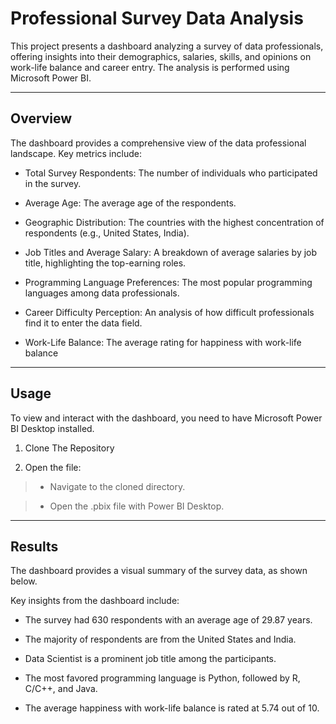 # Professional Survey Data Analysis
This project presents a dashboard analyzing a survey of data professionals, offering insights into their demographics, salaries, skills, and opinions on work-life balance and career entry. The analysis is performed using Microsoft Power BI.

----
## Overview

The dashboard provides a comprehensive view of the data professional landscape. Key metrics include:


- Total Survey Respondents: The number of individuals who participated in the survey.


- Average Age: The average age of the respondents.


- Geographic Distribution: The countries with the highest concentration of respondents (e.g., United States, India).


- Job Titles and Average Salary: A breakdown of average salaries by job title, highlighting the top-earning roles.


- Programming Language Preferences: The most popular programming languages among data professionals.
  

- Career Difficulty Perception: An analysis of how difficult professionals find it to enter the data field.
  

- Work-Life Balance: The average rating for happiness with work-life balance

----

## Usage

To view and interact with the dashboard, you need to have Microsoft Power BI Desktop installed.

1. Clone The Repository

2. Open the file:

>- Navigate to the cloned directory.

>- Open the .pbix file with Power BI Desktop.
-----

## Results

The dashboard provides a visual summary of the survey data, as shown below.

Key insights from the dashboard include:

- The survey had 630 respondents with an average age of 29.87 years.

- The majority of respondents are from the United States and India.

- Data Scientist is a prominent job title among the participants.

- The most favored programming language is Python, followed by R, C/C++, and Java.

- The average happiness with work-life balance is rated at 5.74 out of 10.
